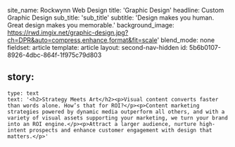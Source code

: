 site_name: Rockwynn Web Design
title: 'Graphic Design'
headline: Custom Graphic Design
sub_title: 'sub_title'
subtitle: 'Design makes you human. Great design makes you memorable.'
background_image: https://rwd.imgix.net/graphic-design.jpg?ch=DPR&auto=compress,enhance,format&fit=scale'
blend_mode: none
fieldset: article
template: article
layout: second-nav-hidden
id: 5b6b0107-8926-4dbc-864f-1f975c79d803

story:
  -
    type: text
    text: '<h2>Strategy Meets Art</h2><p>Visual content converts faster than words alone. How’s that for ROI?</p><p>Content marketing strategies powered by dynamic media outperform all others, and with a variety of visual assets supporting your marketing, we turn your brand into an ROI engine.</p><p>Attract a larger audience, nurture high-intent prospects and enhance customer engagement with design that matters.</p>'
